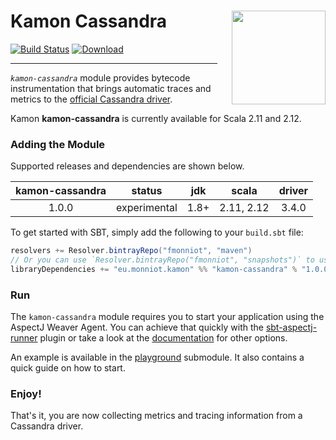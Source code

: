 # Kamon Cassandra <img align="right" src="https://rawgit.com/kamon-io/Kamon/master/kamon-logo.svg" height="150px" style="padding-left: 20px"/> 
[![Build Status](https://travis-ci.org/fmonniot/kamon-cassandra.svg?branch=master)](https://travis-ci.org/fmonniot/kamon-cassandra)
[ ![Download](https://api.bintray.com/packages/fmonniot/maven/kamon-cassandra/images/download.svg) ](https://bintray.com/fmonniot/maven/kamon-cassandra/_latestVersion)

--------------------


*`kamon-cassandra`* module provides bytecode instrumentation that brings automatic traces and metrics to the [official Cassandra driver].

Kamon <b>kamon-cassandra</b> is currently available for Scala 2.11 and 2.12.

### Adding the Module

Supported releases and dependencies are shown below.

| kamon-cassandra  | status       | jdk  | scala      | driver |
|:----------------:|:------------:|:----:|:----------:|:------:|
| 1.0.0            | experimental | 1.8+ | 2.11, 2.12 | 3.4.0  |


To get started with SBT, simply add the following to your `build.sbt` file:

```scala
resolvers += Resolver.bintrayRepo("fmonniot", "maven")
// Or you can use `Resolver.bintrayRepo("fmonniot", "snapshots")` to use the snapshots versions
libraryDependencies += "eu.monniot.kamon" %% "kamon-cassandra" % "1.0.0"
```

### Run

The `kamon-cassandra` module requires you to start your application using the AspectJ Weaver Agent.
You can achieve that quickly with the [sbt-aspectj-runner] plugin or take a look at the [documentation] for other options.

An example is available in the [playground] submodule. It also contains a quick guide on how to start.

### Enjoy!

That's it, you are now collecting metrics and tracing information from a Cassandra driver.


[official Cassandra driver]: https://github.com/datastax/java-driver
[sbt-aspectj-runner]: https://github.com/kamon-io/sbt-aspectj-runner
[documentation]: http://kamon.io/documentation/1.x/recipes/adding-the-aspectj-weaver/
[playground]: https://github.com/fmonniot/kamon-cassandra/tree/master/playground
